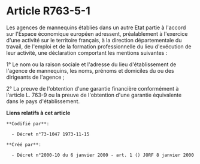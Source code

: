 # Article R763-5-1

Les agences de mannequins établies dans un autre Etat partie à l'accord sur l'Espace économique européen adressent,
préalablement à l'exercice d'une activité sur le territoire français, à la direction départementale du travail, de l'emploi
et de la formation professionnelle du lieu d'exécution de leur activité, une déclaration comportant les mentions suivantes :

1° Le nom ou la raison sociale et l'adresse du lieu d'établissement de l'agence de mannequins, les noms, prénoms et domiciles
du ou des dirigeants de l'agence ;

2° La preuve de l'obtention d'une garantie financière conformément à l'article L. 763-9 ou la preuve de l'obtention d'une
garantie équivalente dans le pays d'établissement.

**Liens relatifs à cet article**

	**Codifié par**:

	  - Décret n°73-1047 1973-11-15

	**Créé par**:

	  - Décret n°2000-10 du 6 janvier 2000 - art. 1 () JORF 8 janvier 2000

